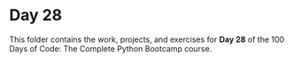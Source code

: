 # Day 28

This folder contains the work, projects, and exercises for **Day 28** of the 100 Days of Code: The Complete Python Bootcamp course.
